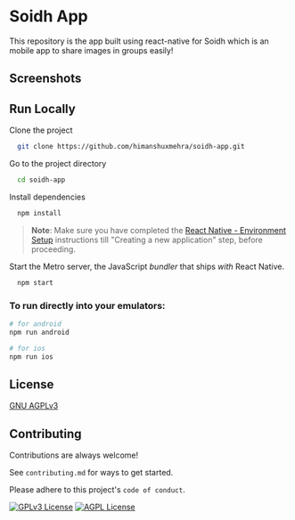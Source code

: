 
# Soidh App

This repository is the app built using react-native for Soidh which is an mobile app to share images in groups easily!


## Screenshots


## Run Locally

Clone the project

```bash
  git clone https://github.com/himanshuxmehra/soidh-app.git
```

Go to the project directory

```bash
  cd soidh-app
```

Install dependencies

```bash
  npm install
```

>**Note**: Make sure you have completed the [React Native - Environment Setup](https://reactnative.dev/docs/environment-setup) instructions till "Creating a new application" step, before proceeding.

Start the Metro server, the JavaScript _bundler_ that ships _with_ React Native.

```bash
  npm start
```

### To run directly into your emulators:

```bash
# for android
npm run android
```

```bash
# for ios
npm run ios
```
## License

[GNU AGPLv3](https://choosealicense.com/licenses/agpl-3.0/)

## Contributing

Contributions are always welcome!

See `contributing.md` for ways to get started.

Please adhere to this project's `code of conduct`.

[![GPLv3 License](https://img.shields.io/badge/License-GPL%20v3-yellow.svg)](https://opensource.org/licenses/)
[![AGPL License](https://img.shields.io/badge/license-AGPL-blue.svg)](http://www.gnu.org/licenses/agpl-3.0)